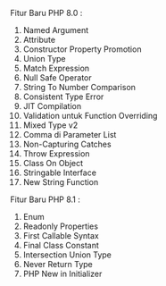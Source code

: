 Fitur Baru PHP 8.0 :
1. Named Argument
2. Attribute
3. Constructor Property Promotion
4. Union Type
5. Match Expression
6. Null Safe Operator
7. String To Number Comparison
8. Consistent Type Error
9. JIT Compilation
10. Validation untuk Function Overriding
11. Mixed Type v2
12. Comma di Parameter List
13. Non-Capturing Catches
14. Throw Expression
15. Class On Object
16. Stringable Interface
17. New String Function

Fitur Baru PHP 8.1 :
1. Enum
2. Readonly Properties
3. First Callable Syntax
4. Final Class Constant
5. Intersection Union Type
6. Never Return Type
7. PHP New in Initializer